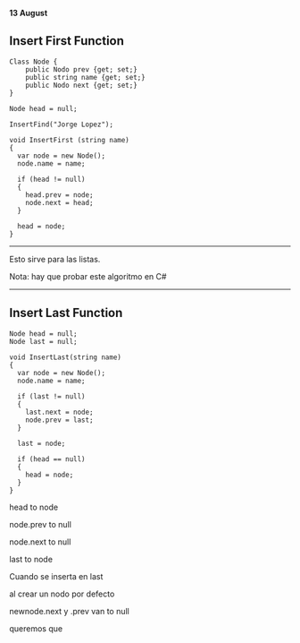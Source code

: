 **13 August**

## Insert First Function

<pre><code>Class Node {
    public Nodo prev {get; set;}
    public string name {get; set;}
    public Nodo next {get; set;}
}

Node head = null;

InsertFind("Jorge Lopez");

void InsertFirst (string name)
{
  var node = new Node();
  node.name = name;
  
  if (head != null)
  {
    head.prev = node;
    node.next = head;
  }

  head = node;
}</code></pre>

---

Esto sirve para las listas.

Nota: hay que probar este algoritmo en C#

---

## Insert Last Function

<pre><code>Node head = null;
Node last = null;

void InsertLast(string name)
{
  var node = new Node();
  node.name = name;

  if (last != null)
  {
    last.next = node;
    node.prev = last;  
  }

  last = node;

  if (head == null)
  {
    head = node;  
  }
}</code></pre>


head to node 

node.prev to null

node.next to null

last to node


Cuando se inserta en last 

al crear un nodo por defecto


newnode.next y .prev van to null

queremos que 











